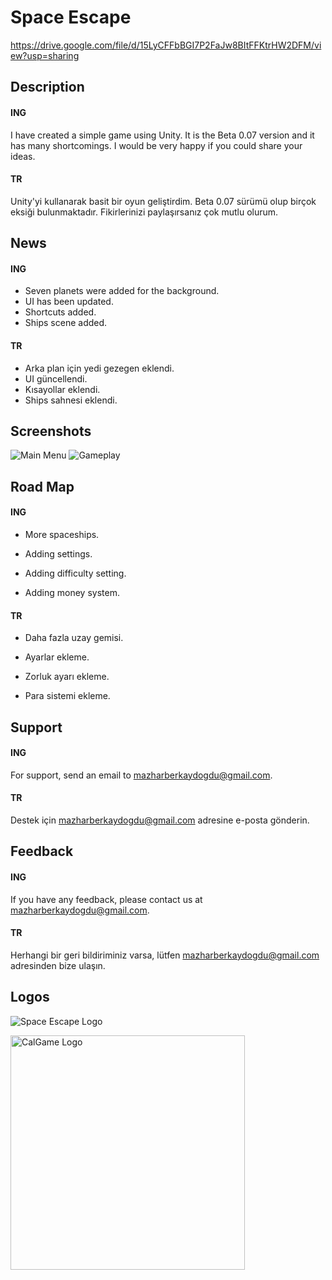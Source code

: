 # Space Escape
https://drive.google.com/file/d/15LyCFFbBGI7P2FaJw8BItFFKtrHW2DFM/view?usp=sharing

## Description
#### ING

I have created a simple game using Unity. It is the Beta 0.07 version and it has many shortcomings. I would be very happy if you could share your ideas.

#### TR

Unity'yi kullanarak basit bir oyun geliştirdim. Beta 0.07 sürümü olup birçok eksiği bulunmaktadır. Fikirlerinizi paylaşırsanız çok mutlu olurum.

## News

#### ING
- Seven planets were added for the background.
- UI has been updated.
- Shortcuts added.
- Ships scene added.
#### TR
- Arka plan için yedi gezegen eklendi.
- UI güncellendi.
- Kısayollar eklendi.
- Ships sahnesi eklendi.
  
## Screenshots

![Main Menu](https://github.com/MazBer/SpaceEscape/assets/134061058/5a1bb320-07be-4544-861e-2c972819382e)
![Gameplay](https://github.com/MazBer/SpaceEscape/assets/134061058/e6904046-370e-4deb-bbb0-91bb0e555556)
  
## Road Map

#### ING
- More spaceships.

- Adding settings.

- Adding difficulty setting.

- Adding money system.

#### TR
- Daha fazla uzay gemisi.

- Ayarlar ekleme.

- Zorluk ayarı ekleme.

- Para sistemi ekleme.

  
## Support

#### ING

For support, send an email to mazharberkaydogdu@gmail.com.

#### TR

Destek için mazharberkaydogdu@gmail.com adresine e-posta gönderin.

  
## Feedback

#### ING

If you have any feedback, please contact us at mazharberkaydogdu@gmail.com.

#### TR

Herhangi bir geri bildiriminiz varsa, lütfen mazharberkaydogdu@gmail.com adresinden bize ulaşın.

  
## Logos

![Space Escape Logo](https://github.com/MazBer/SpaceEscape/assets/134061058/4ab124f0-216f-4d0c-81e2-c640e5a78c97)

<img width="375" alt="CalGame Logo" src="https://github.com/MazBer/SpaceEscape/assets/134061058/b00b527f-b3e0-458d-b116-8a485075d16e">
